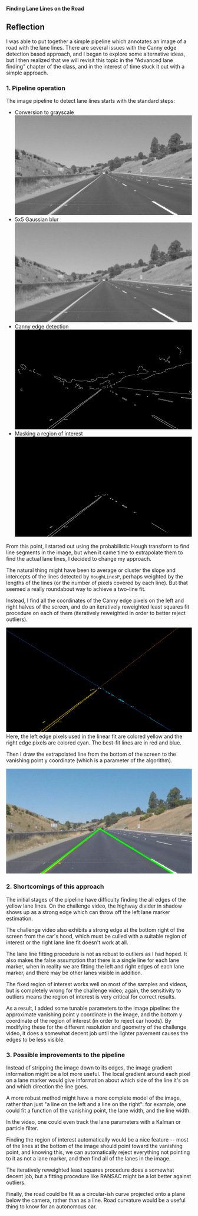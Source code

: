 **Finding Lane Lines on the Road**

## Reflection

I was able to put together a simple pipeline which annotates an image of a road
with the lane lines. There are several issues with the Canny edge detection
based approach, and I began to explore some alternative ideas, but I then
realized that we will revisit this topic in the "Advanced lane finding" chapter
of the class, and in the interest of time stuck it out with a simple
approach.

### 1. Pipeline operation

The image pipeline to detect lane lines starts with the standard steps:

 - Conversion to grayscale
![grayscale](images/img_gray.png)
 - 5x5 Gaussian blur
![blur](images/img_blur.png)
 - Canny edge detection
![canny](images/img_canny.png)
 - Masking a region of interest
![region of interest](images/img_roi.png)

From this point, I started out using the probabilistic Hough transform to find
line segments in the image, but when it came time to extrapolate them to find
the actual lane lines, I decided to change my approach.

The natural thing might have been to average or cluster the slope and
intercepts of the lines detected by `HoughLinesP`, perhaps weighted by the
lengths of the lines (or the number of pixels covered by each line). But that
seemed a really roundabout way to achieve a two-line fit.

Instead, I find all the coordinates of the Canny edge pixels on the left and
right halves of the screen, and do an iteratively reweighted least squares fit
procedure on each of them (iteratively reweighted in order to better reject
outliers).

![left and right lanes](images/img_lanes.png)
Here, the left edge pixels used in the linear fit are colored yellow and the
right edge pixels are colored cyan. The best-fit lines are in red and blue.

Then I draw the extrapolated line from the bottom of the screen to the vanishing
point y coordinate (which is a parameter of the algorithm).

![final result](images/img_final.png)

### 2. Shortcomings of this approach

The initial stages of the pipeline have difficulty finding the all edges of the
yellow lane lines. On the challenge video, the highway divider in shadow shows
up as a strong edge which can throw off the left lane marker estimation.

The challenge video also exhibits a strong edge at the bottom right of the
screen from the car's hood, which must be culled with a suitable region of
interest or the right lane line fit doesn't work at all.

The lane line fitting procedure is not as robust to outliers as I had hoped. It
also makes the false assumption that there is a single line for each lane
marker, when in reality we are fitting the left and right edges of each lane
marker, and there may be other lanes visible in addition.

The fixed region of interest works well on most of the samples and videos, but
is completely wrong for the challenge video; again, the sensitivity to outliers
means the region of interest is very critical for correct results.

As a result, I added some tunable parameters to the image pipeline: the
approximate vanishing point y coordinate in the image, and the bottom y
coordinate of the region of interest (in order to reject car hoods). By
modifying these for the different resolution and geometry of the challenge
video, it does a somewhat decent job until the lighter pavement causes the
edges to be less visible.

### 3. Possible improvements to the pipeline

Instead of stripping the image down to its edges, the image gradient
information might be a lot more useful. The local gradient around each pixel on
a lane marker would give information about which side of the line it's on and
which direction the line goes.

A more robust method might have a more complete model of the image, rather than
just "a line on the left and a line on the right": for example, one could fit a
function of the vanishing point, the lane width, and the line width.

In the video, one could even track the lane parameters with a Kalman or
particle filter.

Finding the region of interest automatically would be a nice feature -- most of
the lines at the bottom of the image should point toward the vanishing point,
and knowing this, we can automatically reject everything not pointing to it as
not a lane marker, and then find all of the lanes in the image.

The iteratively reweighted least squares procedure does a somewhat decent job,
but a fitting procedure like RANSAC might be a lot better against outliers.

Finally, the road could be fit as a circular-ish curve projected onto a plane
below the camera, rather than as a line. Road curvature would be a useful thing
to know for an autonomous car.

